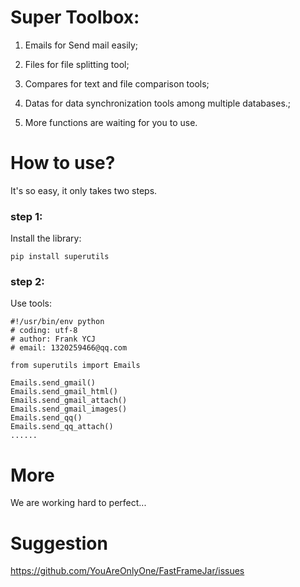 
# Super Toolbox:

1. Emails for Send mail easily;

2. Files for file splitting tool;

3. Compares for text and file comparison tools;

4. Datas for data synchronization tools among multiple databases.;

5. More functions are waiting for you to use.

# How to use?

It's so easy, it only takes two steps.

### step 1:

Install the library:

```buildoutcfg
pip install superutils
```
### step 2:

Use tools:

```buildoutcfg
#!/usr/bin/env python
# coding: utf-8
# author: Frank YCJ
# email: 1320259466@qq.com

from superutils import Emails

Emails.send_gmail()
Emails.send_gmail_html()
Emails.send_gmail_attach()
Emails.send_gmail_images()
Emails.send_qq()
Emails.send_qq_attach()
......

```



# More

We are working hard to perfect...

# Suggestion

https://github.com/YouAreOnlyOne/FastFrameJar/issues